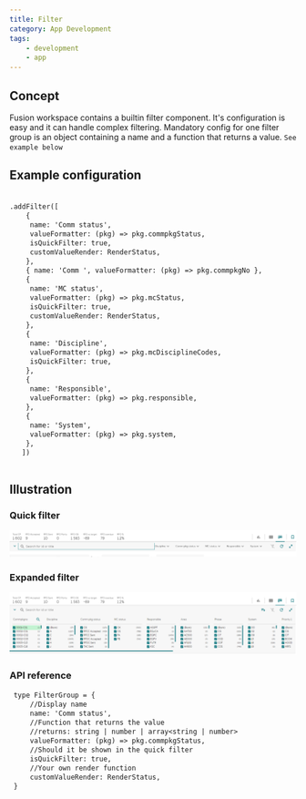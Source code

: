 ```yaml
---
title: Filter
category: App Development
tags:
    - development
    - app
---
```


## Concept

Fusion workspace contains a builtin filter component. It's configuration is easy and it can handle complex filtering. Mandatory config for one filter group is an object containing a name and a function that returns a value. `See example below`

## Example configuration

```TS

.addFilter([
    {
     name: 'Comm status',
     valueFormatter: (pkg) => pkg.commpkgStatus,
     isQuickFilter: true,
     customValueRender: RenderStatus,
    },
    { name: 'Comm ', valueFormatter: (pkg) => pkg.commpkgNo },
    {
     name: 'MC status',
     valueFormatter: (pkg) => pkg.mcStatus,
     isQuickFilter: true,
     customValueRender: RenderStatus,
    },
    {
     name: 'Discipline',
     valueFormatter: (pkg) => pkg.mcDisciplineCodes,
     isQuickFilter: true,
    },
    {
     name: 'Responsible',
     valueFormatter: (pkg) => pkg.responsible,
    },
    {
     name: 'System',
     valueFormatter: (pkg) => pkg.system,
    },
   ])


```

## Illustration

### Quick filter

![Alt text](./pictures/quick_filter.png 'Illustration')

### Expanded filter

![Alt text](./pictures/expanded_filter.png 'Illustration')

### API reference

```TS
 type FilterGroup = {
	 //Display name
   	 name: 'Comm status',
     //Function that returns the value
	 //returns: string | number | array<string | number>
	 valueFormatter: (pkg) => pkg.commpkgStatus,
	 //Should it be shown in the quick filter
     isQuickFilter: true,
	 //Your own render function
     customValueRender: RenderStatus,
 }
```
